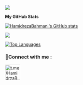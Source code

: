 
<img src="https://user-images.githubusercontent.com/74038190/213910845-af37a709-8995-40d6-be59-724526e3c3d7.gif" style="max-width: 100%; display: inline-block;" data-target="animated-image.originalImage">

<b>My GitHub Stats</b>

<a href="http://www.github.com/HamidrezaBahmani"><img src="https://github-readme-stats.vercel.app/api?username=HamidrezaBahmani&show_icons=true&hide=&count_private=true&title_color=0891b2&text_color=ffffff&icon_color=0891b2&bg_color=1c1917&hide_border=true&show_icons=true" alt="HamidrezaBahmani's GitHub stats" /></a>

<a href="http://www.github.com/HamidrezaBahmani"><img src="https://github-readme-streak-stats.herokuapp.com/?user=HamidrezaBahmani&stroke=ffffff&background=1c1917&ring=0891b2&fire=0891b2&currStreakNum=ffffff&currStreakLabel=0891b2&sideNums=ffffff&sideLabels=ffffff&dates=ffffff&hide_border=true" /></a>


<a href="https://github.com/HamidrezaBahmani" align="left"><img src="https://github-readme-stats.vercel.app/api/top-langs/?username=HamidrezaBahmani&langs_count=10&title_color=0891b2&text_color=ffffff&icon_color=0891b2&bg_color=1c1917&hide_border=true&locale=en&custom_title=Top%20%Languages" alt="Top Languages" /></a>
<h3 align="left">🔗Connect with me :</h3>
<p align="left">

<a href="https://t.me/HamidrzaBahmani" target="blank"><img align="center" src="https://cdn-icons-png.flaticon.com/128/2504/2504941.png" alt="t.me/HamidrzaBahmani" height="50" width="50" /></a>

</p>
